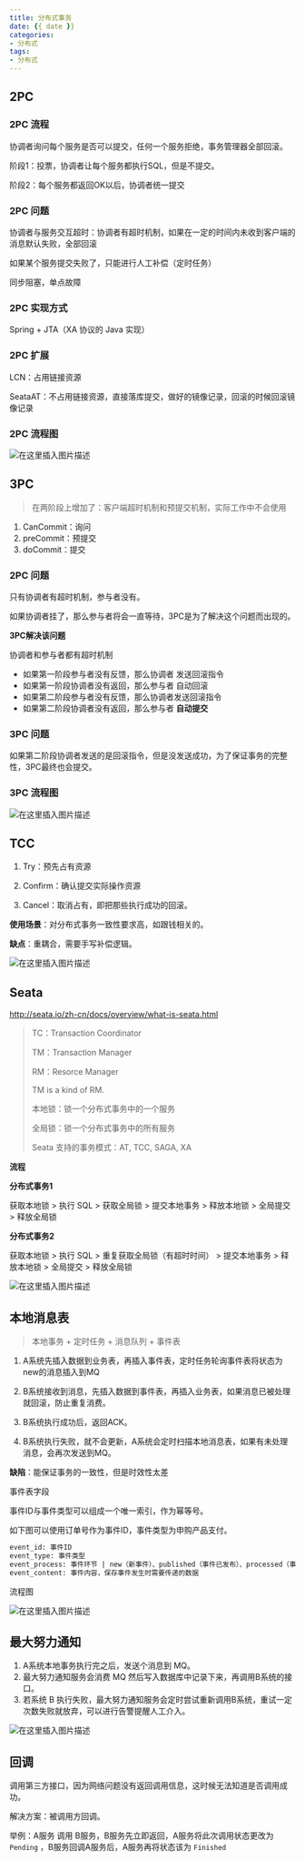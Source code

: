 ```yaml
---
title: 分布式事务
date: {{ date }}
categories:
- 分布式
tags:
- 分布式
---
```


## 2PC

### 2PC 流程

协调者询问每个服务是否可以提交，任何一个服务拒绝，事务管理器全部回滚。

阶段1：投票，协调者让每个服务都执行SQL，但是不提交。

阶段2：每个服务都返回OK以后，协调者统一提交

### 2PC 问题

协调者与服务交互超时：协调者有超时机制，如果在一定的时间内未收到客户端的消息默认失败，全部回滚

如果某个服务提交失败了，只能进行人工补偿（定时任务）

同步阻塞，单点故障

### 2PC 实现方式

Spring + JTA（XA 协议的 Java 实现）

### 2PC 扩展

LCN：占用链接资源

SeataAT：不占用链接资源，直接落库提交，做好的镜像记录，回滚的时候回滚镜像记录

### 2PC 流程图

![在这里插入图片描述](https://img-blog.csdnimg.cn/20210303100135119.png?x-oss-process=image/watermark,type_ZmFuZ3poZW5naGVpdGk,shadow_10,text_aHR0cHM6Ly9ibG9nLmNzZG4ubmV0L3dlaXhpbl80MjEwMzAyNg==,size_16,color_FFFFFF,t_70)

## 3PC

> 在两阶段上增加了：客户端超时机制和预提交机制，实际工作中不会使用

1. CanCommit：询问
2. preCommit：预提交
3. doCommit：提交

### 2PC 问题

只有协调者有超时机制，参与者没有。

如果协调者挂了，那么参与者将会一直等待，3PC是为了解决这个问题而出现的。

**3PC解决该问题**

协调者和参与者都有超时机制

- 如果第一阶段参与者没有反馈，那么协调者 发送回滚指令
- 如果第一阶段协调者没有返回，那么参与者 自动回滚
- 如果第二阶段参与者没有反馈，那么协调者发送回滚指令
- 如果第二阶段协调者没有返回，那么参与者 **自动提交**

### 3PC 问题

如果第二阶段协调者发送的是回滚指令，但是没发送成功，为了保证事务的完整性，3PC最终也会提交。

### 3PC 流程图

![在这里插入图片描述](https://img-blog.csdnimg.cn/20210124101902970.png?x-oss-process=image/watermark,type_ZmFuZ3poZW5naGVpdGk,shadow_10,text_aHR0cHM6Ly9ibG9nLmNzZG4ubmV0L3dlaXhpbl80MjEwMzAyNg==,size_16,color_FFFFFF,t_70)

## TCC

1. Try：预先占有资源

2. Confirm：确认提交实际操作资源

3. Cancel：取消占有，即把那些执行成功的回滚。

**使用场景**：对分布式事务一致性要求高，如跟钱相关的。

**缺点**：重耦合，需要手写补偿逻辑。

![在这里插入图片描述](https://img-blog.csdnimg.cn/20210106221025144.png?x-oss-process=image/watermark,type_ZmFuZ3poZW5naGVpdGk,shadow_10,text_aHR0cHM6Ly9ibG9nLmNzZG4ubmV0L3dlaXhpbl80MjEwMzAyNg==,size_16,color_FFFFFF,t_70)

## Seata

http://seata.io/zh-cn/docs/overview/what-is-seata.html

> TC：Transaction Coordinator
>
> TM：Transaction Manager
>
> RM：Resorce Manager
>
> TM is a kind of RM.
>
> 本地锁：锁一个分布式事务中的一个服务
>
> 全局锁：锁一个分布式事务中的所有服务
>
> Seata 支持的事务模式：AT, TCC, SAGA, XA

**流程**

**分布式事务1**

获取本地锁 > 执行 SQL > 获取全局锁 > 提交本地事务 > 释放本地锁 > 全局提交 > 释放全局锁

**分布式事务2**

获取本地锁 > 执行 SQL > 重复获取全局锁（有超时时间） > 提交本地事务 > 释放本地锁 > 全局提交 > 释放全局锁

![在这里插入图片描述](https://img-blog.csdnimg.cn/20210124195830118.png?x-oss-process=image/watermark,type_ZmFuZ3poZW5naGVpdGk,shadow_10,text_aHR0cHM6Ly9ibG9nLmNzZG4ubmV0L3dlaXhpbl80MjEwMzAyNg==,size_16,color_FFFFFF,t_70)

## 本地消息表

> 本地事务 + 定时任务 + 消息队列 + 事件表

1. A系统先插入数据到业务表，再插入事件表，定时任务轮询事件表将状态为new的消息插入到MQ

2. B系统接收到消息，先插入数据到事件表，再插入业务表，如果消息已被处理就回滚，防止重复消费。
3. B系统执行成功后，返回ACK。
4. B系统执行失败，就不会更新，A系统会定时扫描本地消息表，如果有未处理消息，会再次发送到MQ。

**缺陷**：能保证事务的一致性，但是时效性太差

事件表字段

事件ID与事件类型可以组成一个唯一索引，作为幂等号。

如下图可以使用订单号作为事件ID，事件类型为申购产品支付。

```sql
event_id: 事件ID
event_type: 事件类型
event_process: 事件环节 | new（新事件）、published（事件已发布）、processed（事件已处理）
event_content: 事件内容，保存事件发生时需要传递的数据
```

流程图

![在这里插入图片描述](https://img-blog.csdnimg.cn/d5972095e62b4b299d8dd402dd5a7fd5.png)

## 最大努力通知

1. A系统本地事务执行完之后，发送个消息到 MQ。
2. 最大努力通知服务会消费 MQ 然后写入数据库中记录下来，再调用B系统的接口。
3. 若系统 B 执行失败，最大努力通知服务会定时尝试重新调用B系统，重试一定次数失败就放弃，可以进行告警提醒人工介入。

![在这里插入图片描述](https://img-blog.csdnimg.cn/20210124172031233.png?x-oss-process=image/watermark,type_ZmFuZ3poZW5naGVpdGk,shadow_10,text_aHR0cHM6Ly9ibG9nLmNzZG4ubmV0L3dlaXhpbl80MjEwMzAyNg==,size_16,color_FFFFFF,t_70)

## 回调

调用第三方接口，因为网络问题没有返回调用信息，这时候无法知道是否调用成功。

解决方案：被调用方回调。

举例：A服务 调用 B服务，B服务先立即返回，A服务将此次调用状态更改为 `Pending` ，B服务回调A服务后，A服务再将状态该为 `Finished`

